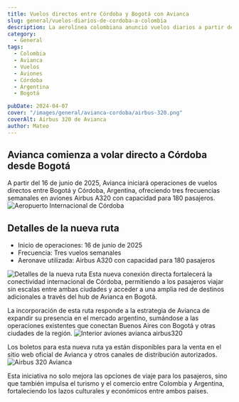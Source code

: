 ```yaml
---
title: Vuelos directos entre Córdoba y Bogotá con Avianca
slug: general/vuelos-diarios-de-cordoba-a-colombia
description: La aerolínea colombiana anunció vuelos diarios a partir del 16 de junio.
category:
  - General
tags:
  - Colombia
  - Avianca
  - Vuelos 
  - Aviones
  - Córdoba
  - Argentina 
  - Bogotá

pubDate: 2024-04-07
cover: "/images/general/avianca-cordoba/airbus-320.png"
coverAlt: Airbus 320 de Avianca
author: Mateo 
---
```


## Avianca comienza a volar directo a Córdoba desde Bogotá

​A partir del 16 de junio de 2025, Avianca iniciará operaciones de vuelos directos entre Bogotá y Córdoba, Argentina, ofreciendo tres frecuencias semanales en aviones Airbus A320 con capacidad para 180 pasajeros. ​
<img src="/images/aeropuertos/cordoba.jpg" alt="Aeropuerto Internacional de Córdoba">

## Detalles de la nueva ruta
* Inicio de operaciones: 16 de junio de 2025​
* Frecuencia: Tres vuelos semanales​
* Aeronave utilizada: Airbus A320 con capacidad para 180 pasajeros ​
<img src="/images/general/avianca-cordoba/ruta-cordoba-bogota.png" alt="Detalles de la nueva ruta">
Esta nueva conexión directa fortalecerá la conectividad internacional de Córdoba, permitiendo a los pasajeros viajar sin escalas entre ambas ciudades y acceder a una amplia red de destinos adicionales a través del hub de Avianca en Bogotá. ​

La incorporación de esta ruta responde a la estrategia de Avianca de expandir su presencia en el mercado argentino, sumándose a las operaciones existentes que conectan Buenos Aires con Bogotá y otras ciudades de la región. ​
<img src="/images/general/avianca-cordoba/interior-avianca.png" alt="Interior aviones avianca airbus320">

Los boletos para esta nueva ruta ya están disponibles para la venta en el sitio web oficial de Avianca y otros canales de distribución autorizados. ​
<img src="/images/general/avianca-cordoba/boing-787-nuevo.png" alt="Airbus 320 Avianca">

Esta iniciativa no solo mejora las opciones de viaje para los pasajeros, sino que también impulsa el turismo y el comercio entre Colombia y Argentina, fortaleciendo los lazos culturales y económicos entre ambos países.